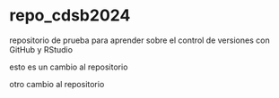 # repo_cdsb2024
repositorio de prueba para aprender sobre el control de versiones con GitHub y RStudio 

esto es un cambio al repositorio 


otro cambio al repositorio 

